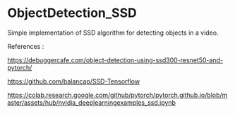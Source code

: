 # ObjectDetection_SSD
Simple implementation of SSD algorithm for detecting objects in a video.

References :

https://debuggercafe.com/object-detection-using-ssd300-resnet50-and-pytorch/

https://github.com/balancap/SSD-Tensorflow

https://colab.research.google.com/github/pytorch/pytorch.github.io/blob/master/assets/hub/nvidia_deeplearningexamples_ssd.ipynb

